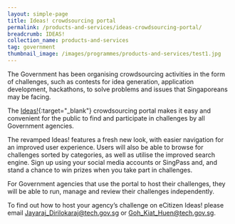 ```yaml
---
layout: simple-page
title: Ideas! crowdsourcing portal 
permalink: /products-and-services/ideas-crowdsourcing-portal/
breadcrumb: IDEAS!
collection_name: products-and-services
tag: government
thumbnail_image: /images/programmes/products-and-services/test1.jpg
---
```


The Government has been organising crowdsourcing activities in the form of challenges, such as contests for idea generation, application development, hackathons, to solve problems and issues that Singaporeans may be facing.

The [Ideas!](https://ideas.gov.sg/){:target="_blank"}  crowdsourcing portal makes it easy and convenient for the public to find and participate in challenges by all Government agencies.

The revamped Ideas! features a fresh new look, with easier navigation for an improved user experience. Users will also be able to browse for challenges sorted by categories, as well as utilise the improved search engine. Sign up using your social media accounts or SingPass and, and stand a chance to win prizes when you take part in challenges.

For Government agencies that use the portal to host their challenges, they will be able to run, manage and review their challenges independently. 

To find out how to host your agency’s challenge on eCitizen Ideas! please email Jayaraj_Dirilokaraj@tech.gov.sg or Goh_Kiat_Huen@tech.gov.sg.
